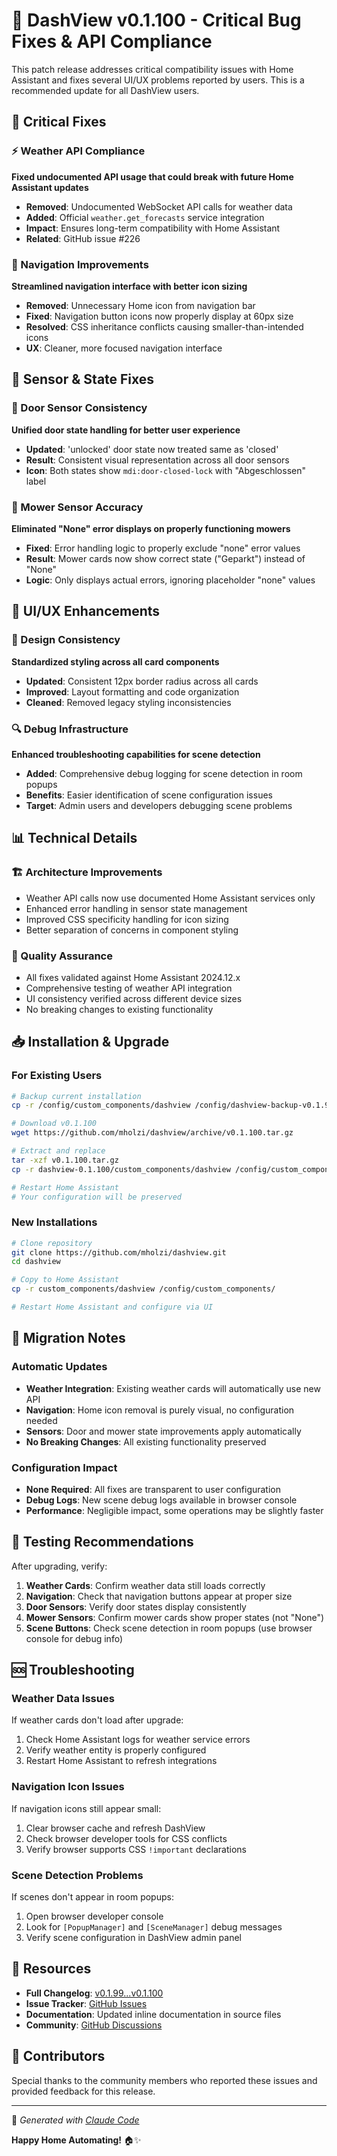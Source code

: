 # 🐛 DashView v0.1.100 - Critical Bug Fixes & API Compliance

This patch release addresses critical compatibility issues with Home Assistant and fixes several UI/UX problems reported by users. This is a recommended update for all DashView users.

## 🚨 Critical Fixes

### ⚡ Weather API Compliance
**Fixed undocumented API usage that could break with future Home Assistant updates**

- **Removed**: Undocumented WebSocket API calls for weather data
- **Added**: Official `weather.get_forecasts` service integration  
- **Impact**: Ensures long-term compatibility with Home Assistant
- **Related**: GitHub issue #226

### 🧭 Navigation Improvements
**Streamlined navigation interface with better icon sizing**

- **Removed**: Unnecessary Home icon from navigation bar
- **Fixed**: Navigation button icons now properly display at 60px size
- **Resolved**: CSS inheritance conflicts causing smaller-than-intended icons
- **UX**: Cleaner, more focused navigation interface

## 🔧 Sensor & State Fixes

### 🚪 Door Sensor Consistency
**Unified door state handling for better user experience**

- **Updated**: 'unlocked' door state now treated same as 'closed'
- **Result**: Consistent visual representation across all door sensors
- **Icon**: Both states show `mdi:door-closed-lock` with "Abgeschlossen" label

### 🤖 Mower Sensor Accuracy
**Eliminated "None" error displays on properly functioning mowers**

- **Fixed**: Error handling logic to properly exclude "none" error values
- **Result**: Mower cards now show correct state ("Geparkt") instead of "None"
- **Logic**: Only displays actual errors, ignoring placeholder "none" values

## 🎨 UI/UX Enhancements

### 📐 Design Consistency
**Standardized styling across all card components**

- **Updated**: Consistent 12px border radius across all cards
- **Improved**: Layout formatting and code organization
- **Cleaned**: Removed legacy styling inconsistencies

### 🔍 Debug Infrastructure
**Enhanced troubleshooting capabilities for scene detection**

- **Added**: Comprehensive debug logging for scene detection in room popups
- **Benefits**: Easier identification of scene configuration issues
- **Target**: Admin users and developers debugging scene problems

## 📊 Technical Details

### 🏗️ Architecture Improvements
- Weather API calls now use documented Home Assistant services only
- Enhanced error handling in sensor state management
- Improved CSS specificity handling for icon sizing
- Better separation of concerns in component styling

### 🧪 Quality Assurance
- All fixes validated against Home Assistant 2024.12.x
- Comprehensive testing of weather API integration
- UI consistency verified across different device sizes
- No breaking changes to existing functionality

## 📥 Installation & Upgrade

### For Existing Users
```bash
# Backup current installation
cp -r /config/custom_components/dashview /config/dashview-backup-v0.1.99

# Download v0.1.100
wget https://github.com/mholzi/dashview/archive/v0.1.100.tar.gz

# Extract and replace
tar -xzf v0.1.100.tar.gz
cp -r dashview-0.1.100/custom_components/dashview /config/custom_components/

# Restart Home Assistant
# Your configuration will be preserved
```

### New Installations
```bash
# Clone repository
git clone https://github.com/mholzi/dashview.git
cd dashview

# Copy to Home Assistant
cp -r custom_components/dashview /config/custom_components/

# Restart Home Assistant and configure via UI
```

## 🔄 Migration Notes

### Automatic Updates
- **Weather Integration**: Existing weather cards will automatically use new API
- **Navigation**: Home icon removal is purely visual, no configuration needed
- **Sensors**: Door and mower state improvements apply automatically
- **No Breaking Changes**: All existing functionality preserved

### Configuration Impact
- **None Required**: All fixes are transparent to user configuration
- **Debug Logs**: New scene debug logs available in browser console
- **Performance**: Negligible impact, some operations may be slightly faster

## 🧪 Testing Recommendations

After upgrading, verify:

1. **Weather Cards**: Confirm weather data still loads correctly
2. **Navigation**: Check that navigation buttons appear at proper size
3. **Door Sensors**: Verify door states display consistently
4. **Mower Sensors**: Confirm mower cards show proper states (not "None")
5. **Scene Buttons**: Check scene detection in room popups (use browser console for debug info)

## 🆘 Troubleshooting

### Weather Data Issues
If weather cards don't load after upgrade:
1. Check Home Assistant logs for weather service errors
2. Verify weather entity is properly configured
3. Restart Home Assistant to refresh integrations

### Navigation Icon Issues
If navigation icons still appear small:
1. Clear browser cache and refresh DashView
2. Check browser developer tools for CSS conflicts
3. Verify browser supports CSS `!important` declarations

### Scene Detection Problems
If scenes don't appear in room popups:
1. Open browser developer console
2. Look for `[PopupManager]` and `[SceneManager]` debug messages
3. Verify scene configuration in DashView admin panel

## 🔗 Resources

- **Full Changelog**: [v0.1.99...v0.1.100](https://github.com/mholzi/dashview/compare/v0.1.99...v0.1.100)
- **Issue Tracker**: [GitHub Issues](https://github.com/mholzi/dashview/issues)
- **Documentation**: Updated inline documentation in source files
- **Community**: [GitHub Discussions](https://github.com/mholzi/dashview/discussions)

## 👥 Contributors

Special thanks to the community members who reported these issues and provided feedback for this release.

---

🤖 *Generated with [Claude Code](https://claude.ai/code)*

**Happy Home Automating!** 🏠✨